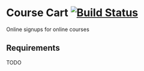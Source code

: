Course Cart [![Build Status](https://travis-ci.org/biola/course-cart.svg)](https://travis-ci.org/biola/course-cart)
===========

Online signups for online courses

Requirements
------------

TODO
